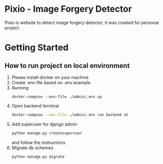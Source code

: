 # Pixio - Image Forgery Detector

Pixio is website to detect image forgery detector, it was created for personal project.

# Getting Started

## How to run project on local environment

1. Please install docker on your machine
2. Create .env file based on .env.example
3. Running
   ```console
   docker-compose --env-file ./admin/.env up
   ```
4. Open backend terminal
   ```sh
   docker-compose --env-file ./admin/.env run backend sh
   ```
5. Add superuser for django admin
   ```sh
   python manage.py createsuperuser
   ```
   and follow the instructions
6. Migrate db schemes
   ```sh
   python manage.py migrate
   ```


